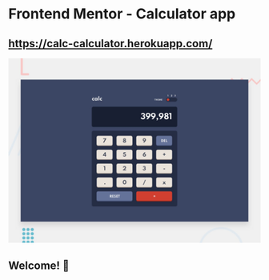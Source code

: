 # Frontend Mentor - Calculator app

## https://calc-calculator.herokuapp.com/

![Design preview for the Calculator app coding challenge](./design/desktop-preview.jpg)

## Welcome! 👋
